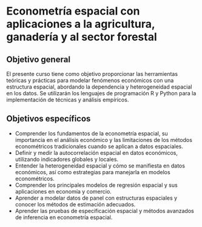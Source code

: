 # Econometría espacial con aplicaciones a la agricultura, ganadería y al sector forestal

## Objetivo general
El presente curso tiene como objetivo proporcionar las herramientas teóricas y prácticas para modelar fenómenos económicos con una estructura espacial, abordando la dependencia y heterogeneidad espacial en los datos. Se utilizarán los lenguajes de programación R y Python para la implementación de técnicas y análisis empíricos.

## Objetivos específicos

-	Comprender los fundamentos de la econometría espacial, su importancia en el análisis económico y las limitaciones de los métodos econométricos tradicionales cuando se aplican a datos espaciales.
-	Definir y medir la autocorrelación espacial en datos económicos, utilizando indicadores globales y locales.
-	Entender la heterogeneidad espacial y cómo se manifiesta en datos económicos, así como estrategias para manejarla en modelos econométricos.
-	Comprender los principales modelos de regresión espacial y sus aplicaciones en economía y comercio.
-	Aprender a modelar datos de panel con estructuras espaciales y conocer los métodos de estimación adecuados. 
-	Aprender las pruebas de especificación espacial y métodos avanzados de inferencia en econometría espacial.
